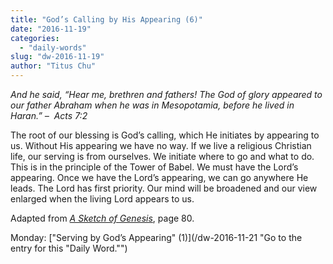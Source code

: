 ```yaml
---
title: "God’s Calling by His Appearing (6)"
date: "2016-11-19"
categories: 
  - "daily-words"
slug: "dw-2016-11-19"
author: "Titus Chu"
---
```


_And he said, “Hear me, brethren and fathers! The God of glory appeared to our father Abraham when he was in Mesopotamia, before he lived in Haran.”_ _–  Acts 7:2_

The root of our blessing is God’s calling, which He initiates by appearing to us. Without His appearing we have no way. If we live a religious Christian life, our serving is from ourselves. We initiate where to go and what to do. This is in the principle of the Tower of Babel. We must have the Lord’s appearing. Once we have the Lord’s appearing, we can go anywhere He leads. The Lord has first priority. Our mind will be broadened and our view enlarged when the living Lord appears to us.

Adapted from _[A Sketch of Genesis](/book-gen-sketch/ "Go to the listing for this book.")_, page 80.

Monday: ["Serving by God’s Appearing" (1)](/dw-2016-11-21 "Go to the entry for this "Daily Word."")
